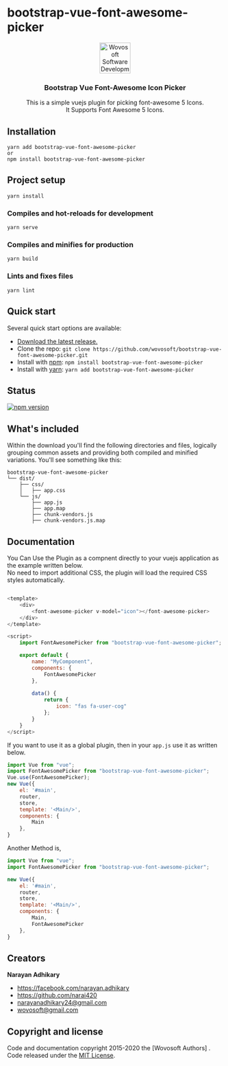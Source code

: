 # bootstrap-vue-font-awesome-picker

<p align="center">
  <a href="https://wovosoft.com/">
    <img src="https://wovosoft.com/wp-content/uploads/2019/10/logo_text-scaled-177x58.png" alt="Wovosoft Software Development Compnay"  height="72">
  </a>
</p>

<h3 align="center">Bootstrap Vue Font-Awesome Icon Picker</h3>

<p align="center">
  This is a simple vuejs plugin for picking font-awesome 5 Icons. 
  <br>
  It Supports Font Awesome 5 Icons.
</p>

## Installation
```
yarn add bootstrap-vue-font-awesome-picker  
or  
npm install bootstrap-vue-font-awesome-picker
```
## Project setup
```
yarn install 
```

### Compiles and hot-reloads for development
```
yarn serve
```

### Compiles and minifies for production
```
yarn build
```

### Lints and fixes files
```
yarn lint
```


## Quick start

Several quick start options are available:

- [Download the latest release.](https://github.com/twbs/bootstrap/archive/v4.3.1.zip)
- Clone the repo: `git clone https://github.com/wovosoft/bootstrap-vue-font-awesome-picker.git`
- Install with [npm](https://www.npmjs.com/): `npm install bootstrap-vue-font-awesome-picker`
- Install with [yarn](https://yarnpkg.com/): `yarn add bootstrap-vue-font-awesome-picker`

## Status


[![npm version](https://img.shields.io/npm/v/bootstrap.svg)](https://www.npmjs.com/package/bootstrap-vue-font-awesome-picker)



## What's included

Within the download you'll find the following directories and files, logically grouping common assets and providing both compiled and minified variations. You'll see something like this:

```text
bootstrap-vue-font-awesome-picker
└── dist/
    ├── css/
    │   ├── app.css
    └── js/
        ├── app.js
        ├── app.map
        ├── chunk-vendors.js
        ├── chunk-vendors.js.map
```

## Documentation
You Can Use the Plugin as a compnent directly to your vuejs application as the example written below.  
No need to import additional CSS, the plugin will load the required CSS styles automatically.
```js

<template>
    <div>
        <font-awesome-picker v-model="icon"></font-awesome-picker>
    </div>
</template>

<script>
    import FontAwesomePicker from "bootstrap-vue-font-awesome-picker";

    export default {
        name: "MyComponent",
        components: {
            FontAwesomePicker
        },
       
        data() {
            return {
                icon: "fas fa-user-cog"
            };
        }
    }
</script>

```
If you want to use it as a global plugin, then in your `app.js` use it as written below.
```js
import Vue from "vue";
import FontAwesomePicker from "bootstrap-vue-font-awesome-picker";
Vue.use(FontAwesomePicker);
new Vue({
    el: '#main',
    router,
    store,
    template: '<Main/>',
    components: {
        Main
    },
}
```
Another Method is,
```js
import Vue from "vue";
import FontAwesomePicker from "bootstrap-vue-font-awesome-picker";

new Vue({
    el: '#main',
    router,
    store,
    template: '<Main/>',
    components: {
        Main,
        FontAwesomePicker
    },
}
```
## Creators

**Narayan Adhikary**

- <https://facebook.com/narayan.adhikary>
- <https://github.com/narai420>
- [narayanadhikary24@gmail.com](mailto:narayanadhikary24@gmail.com)
- [wovosoft@gmail.com](mailto:wovosoft@gmail.com)

## Copyright and license

Code and documentation copyright 2015-2020 the [Wovosoft Authors] . Code released under the [MIT License](https://github.com/twbs/bootstrap/blob/master/LICENSE). 
